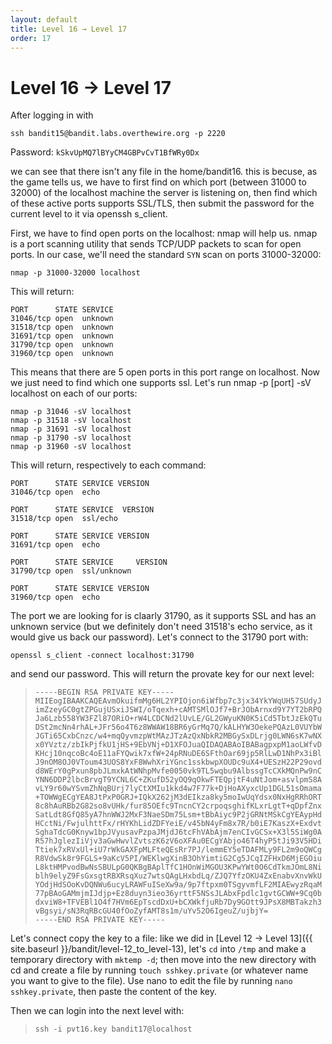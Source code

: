 ```yaml
---
layout: default
title: Level 16 → Level 17
order: 17
---
```


# Level 16 → Level 17

After logging in with 

`ssh bandit15@bandit.labs.overthewire.org -p 2220`

Password: `kSkvUpMQ7lBYyCM4GBPvCvT1BfWRy0Dx`

we can see that there isn't any file in the home/bandit16. this is becuse, as the game tells us, we have to first find on which port (between  31000 to 32000) of the localhost machine the server is listening on, then find which of these active ports supports SSL/TLS, then submit the password for the current level to it via openssh s_client.

First, we have to find open ports on the localhost: nmap will help us. nmap is a port scanning utility that sends TCP/UDP packets to scan for open ports. In our case, we'll need the standard `SYN` scan on ports  31000-32000:

`nmap -p 31000-32000 localhost`

This will return:

```
PORT      STATE SERVICE
31046/tcp open  unknown
31518/tcp open  unknown
31691/tcp open  unknown
31790/tcp open  unknown
31960/tcp open  unknown
```

This means that there are 5 open ports in this port range on localhost. Now we just need to find which one supports ssl. Let's run  nmap -p [port] -sV localhost on each of our ports:

```
nmap -p 31046 -sV localhost
nmap -p 31518 -sV localhost
nmap -p 31691 -sV localhost
nmap -p 31790 -sV localhost
nmap -p 31960 -sV localhost
```

This will return, respectively to each command:

```
PORT      STATE SERVICE VERSION
31046/tcp open  echo
```

```
PORT      STATE SERVICE  VERSION
31518/tcp open  ssl/echo
```

```
PORT      STATE SERVICE VERSION
31691/tcp open  echo
```

```
PORT      STATE SERVICE     VERSION
31790/tcp open  ssl/unknown
```

```
PORT      STATE SERVICE VERSION
31960/tcp open  echo
```

The port we are looking for is claarly 31790, as it supports SSL and has an unknown service (but we definitely don't need 31518's echo service, as it would give us back our password). Let's connect to the 31790 port with:

`openssl s_client -connect localhost:31790`

and send our password. This will return the provate key for our next level:

> ``` 
> -----BEGIN RSA PRIVATE KEY-----
> MIIEogIBAAKCAQEAvmOkuifmMg6HL2YPIOjon6iWfbp7c3jx34YkYWqUH57SUdyJ
> imZzeyGC0gtZPGujUSxiJSWI/oTqexh+cAMTSMlOJf7+BrJObArnxd9Y7YT2bRPQ
> Ja6Lzb558YW3FZl87ORiO+rW4LCDCNd2lUvLE/GL2GWyuKN0K5iCd5TbtJzEkQTu
>DSt2mcNn4rhAL+JFr56o4T6z8WWAW18BR6yGrMq7Q/kALHYW3OekePQAzL0VUYbW
> JGTi65CxbCnzc/w4+mqQyvmzpWtMAzJTzAzQxNbkR2MBGySxDLrjg0LWN6sK7wNX
> x0YVztz/zbIkPjfkU1jHS+9EbVNj+D1XFOJuaQIDAQABAoIBABagpxpM1aoLWfvD
> KHcj10nqcoBc4oE11aFYQwik7xfW+24pRNuDE6SFthOar69jp5RlLwD1NhPx3iBl
> J9nOM8OJ0VToum43UOS8YxF8WwhXriYGnc1sskbwpXOUDc9uX4+UESzH22P29ovd
> d8WErY0gPxun8pbJLmxkAtWNhpMvfe0050vk9TL5wqbu9AlbssgTcCXkMQnPw9nC
> YNN6DDP2lbcBrvgT9YCNL6C+ZKufD52yOQ9qOkwFTEQpjtF4uNtJom+asvlpmS8A
> vLY9r60wYSvmZhNqBUrj7lyCtXMIu1kkd4w7F77k+DjHoAXyxcUp1DGL51sOmama
> +TOWWgECgYEA8JtPxP0GRJ+IQkX262jM3dEIkza8ky5moIwUqYdsx0NxHgRRhORT
> 8c8hAuRBb2G82so8vUHk/fur85OEfc9TncnCY2crpoqsghifKLxrLgtT+qDpfZnx
> SatLdt8GfQ85yA7hnWWJ2MxF3NaeSDm75Lsm+tBbAiyc9P2jGRNtMSkCgYEAypHd
> HCctNi/FwjulhttFx/rHYKhLidZDFYeiE/v45bN4yFm8x7R/b0iE7KaszX+Exdvt
> SghaTdcG0Knyw1bpJVyusavPzpaJMjdJ6tcFhVAbAjm7enCIvGCSx+X3l5SiWg0A
> R57hJglezIiVjv3aGwHwvlZvtszK6zV6oXFAu0ECgYAbjo46T4hyP5tJi93V5HDi
> Ttiek7xRVxUl+iU7rWkGAXFpMLFteQEsRr7PJ/lemmEY5eTDAFMLy9FL2m9oQWCg
> R8VdwSk8r9FGLS+9aKcV5PI/WEKlwgXinB3OhYimtiG2Cg5JCqIZFHxD6MjEGOiu
> L8ktHMPvodBwNsSBULpG0QKBgBAplTfC1HOnWiMGOU3KPwYWt0O6CdTkmJOmL8Ni
> blh9elyZ9FsGxsgtRBXRsqXuz7wtsQAgLHxbdLq/ZJQ7YfzOKU4ZxEnabvXnvWkU
> YOdjHdSOoKvDQNWu6ucyLRAWFuISeXw9a/9p7ftpxm0TSgyvmfLF2MIAEwyzRqaM
> 77pBAoGAMmjmIJdjp+Ez8duyn3ieo36yrttF5NSsJLAbxFpdlc1gvtGCWW+9Cq0b
> dxviW8+TFVEBl1O4f7HVm6EpTscdDxU+bCXWkfjuRb7Dy9GOtt9JPsX8MBTakzh3
> vBgsyi/sN3RqRBcGU40fOoZyfAMT8s1m/uYv52O6IgeuZ/ujbjY=
> -----END RSA PRIVATE KEY-----
> ```

Let's connect copy the key to a file: like we did in [Level 12 → Level 13]({{ site.baseurl }}/bandit/level-12_to_level-13), let's `cd` into `/tmp` and make a temporary directory with `mktemp -d`; then move into the new directory with cd and create a file by running `touch sshkey.private` (or whatever name you want to give to the file). Use nano to edit the file by running `nano sshkey.private`, then paste the content of the key. 

Then we can login into the next level with:

> `ssh -i pvt16.key bandit17@localhost`
